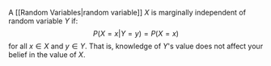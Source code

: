A [[Random Variables|random variable]] $X$ is marginally independent of random variable $Y$ if:
$$P(X=x|Y=y)=P(X=x)$$
for all $x\in X$ and $y \in Y$. That is, knowledge of $Y$'s value does not affect your belief in the value of $X$.